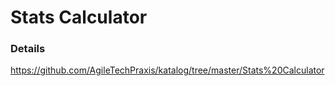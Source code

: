 # Stats Calculator

### Details

https://github.com/AgileTechPraxis/katalog/tree/master/Stats%20Calculator